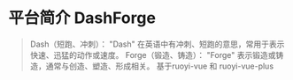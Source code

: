 # 平台简介 DashForge

> Dash（短跑、冲刺）： "Dash" 在英语中有冲刺、短跑的意思，常用于表示快速、迅猛的动作或速度。
> Forge（锻造、铸造）： "Forge" 表示锻造或铸造，通常与创造、塑造、形成相关。
> 基于ruoyi-vue 和 ruoyi-vue-plus 
